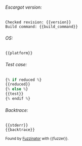 ###### Escargot version:

```
Checked revision: {{version}}
Build command: {{build_command}}
```

###### OS:

```
{{platform}}
```

###### Test case:

```javascript
{% if reduced %}
{{reduced}}
{% else %}
{{test}}
{% endif %}
```

###### Backtrace:

```text
{{stderr}}
{{backtrace}}
```

<sup>Found by [Fuzzinator](http://fuzzinator.readthedocs.io/) with {{fuzzer}}. </sup>
